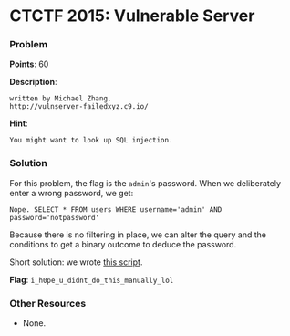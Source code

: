# CTCTF 2015: Vulnerable Server

### Problem

**Points**: 60

**Description**: 

```
written by Michael Zhang.
http://vulnserver-failedxyz.c9.io/
```

**Hint**: 

```
You might want to look up SQL injection.
```

### Solution

For this problem, the flag is the `admin`'s password. When we deliberately enter a wrong password, we get: 

```
Nope. SELECT * FROM users WHERE username='admin' AND password='notpassword'
```

Because there is no filtering in place, we can alter the query and the conditions to get a binary outcome to deduce the password.

Short solution: we wrote [this script](client.py).

**Flag**: `i_h0pe_u_didnt_do_this_manually_lol`

### Other Resources

* None.
